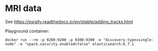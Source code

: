 # MRI data

See <https://esrally.readthedocs.io/en/stable/adding_tracks.html>


Playground container:
```
docker run --rm -p 9200:9200 -p 9300:9300 -e "discovery.type=single-node" -e "xpack.security.enabled=false" elasticsearch:8.7.1
```
